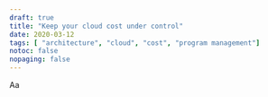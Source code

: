 ```yaml
---
draft: true
title: "Keep your cloud cost under control"
date: 2020-03-12
tags: [ "architecture", "cloud", "cost", "program management"]
notoc: false
nopaging: false
---
```


Aa